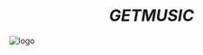 # <div align ="center">*GETMUSIC*</div>

 ![logo](https://github.com/derhnyel/getmusic/blob/build-engine/assets/logo.jpg?raw=true)

